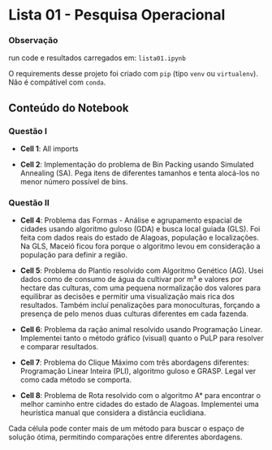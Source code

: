 # Lista 01 - Pesquisa Operacional

### Observação

run code e resultados carregados em: ```lista01.ipynb```

O requirements desse projeto foi criado com `pip` (tipo `venv` ou `virtualenv`). Não é compátivel com `conda`.

## Conteúdo do Notebook

### Questão I
- **Cell 1**: All imports

- **Cell 2**: Implementação do problema de Bin Packing usando Simulated Annealing (SA). Pega itens de diferentes tamanhos e tenta alocá-los no menor número possível de bins.

### Questão II
- **Cell 4**: Problema das Formas - Análise e agrupamento espacial de cidades usando algoritmo guloso (GDA) e busca local guiada (GLS). Foi feita com dados reais do estado de Alagoas, população e localizações. Na GLS, Maceió ficou fora porque o algoritmo levou em consideração a população para definir a região.

- **Cell 5**: Problema do Plantio resolvido com Algoritmo Genético (AG). Usei dados como de consumo de água da cultivar por m³ e valores por hectare das culturas, com uma pequena normalização dos valores para equilibrar as decisões e permitir uma visualização mais rica dos resultados. Também incluí penalizações para monoculturas, forçando a presença de pelo menos duas culturas diferentes em cada fazenda.

- **Cell 6**: Problema da ração animal resolvido usando Programação Linear. Implementei tanto o método gráfico (visual) quanto o PuLP para resolver e comparar resultados.

- **Cell 7**: Problema do Clique Máximo com três abordagens diferentes: Programação Linear Inteira (PLI), algoritmo guloso e GRASP. Legal ver como cada método se comporta.

- **Cell 8**: Problema de Rota resolvido com o algoritmo A* para encontrar o melhor caminho entre cidades do estado de Alagoas. Implementei uma heurística manual que considera a distância euclidiana.

Cada célula pode conter mais de um método para buscar o espaço de solução ótima, permitindo comparações entre diferentes abordagens.